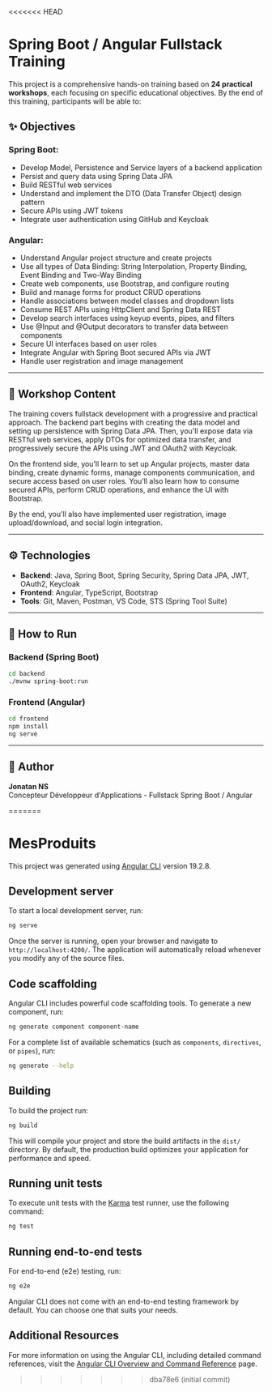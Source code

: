 <<<<<<< HEAD
# Spring Boot / Angular Fullstack Training

This project is a comprehensive hands-on training based on **24 practical workshops**, each focusing on specific educational objectives. By the end of this training, participants will be able to:

## ✨ Objectives

### Spring Boot:

- Develop Model, Persistence and Service layers of a backend application
- Persist and query data using Spring Data JPA
- Build RESTful web services
- Understand and implement the DTO (Data Transfer Object) design pattern
- Secure APIs using JWT tokens
- Integrate user authentication using GitHub and Keycloak

### Angular:

- Understand Angular project structure and create projects
- Use all types of Data Binding: String Interpolation, Property Binding, Event Binding and Two-Way Binding
- Create web components, use Bootstrap, and configure routing
- Build and manage forms for product CRUD operations
- Handle associations between model classes and dropdown lists
- Consume REST APIs using HttpClient and Spring Data REST
- Develop search interfaces using keyup events, pipes, and filters
- Use @Input and @Output decorators to transfer data between components
- Secure UI interfaces based on user roles
- Integrate Angular with Spring Boot secured APIs via JWT
- Handle user registration and image management

---

## 📂 Workshop Content

The training covers fullstack development with a progressive and practical approach. The backend part begins with creating the data model and setting up persistence with Spring Data JPA. Then, you'll expose data via RESTful web services, apply DTOs for optimized data transfer, and progressively secure the APIs using JWT and OAuth2 with Keycloak.

On the frontend side, you’ll learn to set up Angular projects, master data binding, create dynamic forms, manage components communication, and secure access based on user roles. You'll also learn how to consume secured APIs, perform CRUD operations, and enhance the UI with Bootstrap.

By the end, you'll also have implemented user registration, image upload/download, and social login integration.

---

## ⚙️ Technologies

- **Backend**: Java, Spring Boot, Spring Security, Spring Data JPA, JWT, OAuth2, Keycloak
- **Frontend**: Angular, TypeScript, Bootstrap
- **Tools**: Git, Maven, Postman, VS Code, STS (Spring Tool Suite)

---

## 🚀 How to Run

### Backend (Spring Boot)

```bash
cd backend
./mvnw spring-boot:run
```

### Frontend (Angular)

```bash
cd frontend
npm install
ng serve
```

---

## 📖 Author

**Jonatan NS**\
Concepteur Développeur d'Applications - Fullstack Spring Boot / Angular

=======
# MesProduits

This project was generated using [Angular CLI](https://github.com/angular/angular-cli) version 19.2.8.

## Development server

To start a local development server, run:

```bash
ng serve
```

Once the server is running, open your browser and navigate to `http://localhost:4200/`. The application will automatically reload whenever you modify any of the source files.

## Code scaffolding

Angular CLI includes powerful code scaffolding tools. To generate a new component, run:

```bash
ng generate component component-name
```

For a complete list of available schematics (such as `components`, `directives`, or `pipes`), run:

```bash
ng generate --help
```

## Building

To build the project run:

```bash
ng build
```

This will compile your project and store the build artifacts in the `dist/` directory. By default, the production build optimizes your application for performance and speed.

## Running unit tests

To execute unit tests with the [Karma](https://karma-runner.github.io) test runner, use the following command:

```bash
ng test
```

## Running end-to-end tests

For end-to-end (e2e) testing, run:

```bash
ng e2e
```

Angular CLI does not come with an end-to-end testing framework by default. You can choose one that suits your needs.

## Additional Resources

For more information on using the Angular CLI, including detailed command references, visit the [Angular CLI Overview and Command Reference](https://angular.dev/tools/cli) page.
>>>>>>> dba78e6 (initial commit)
